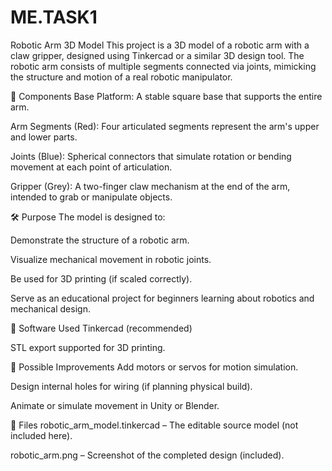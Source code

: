 # ME.TASK1
Robotic Arm 3D Model
This project is a 3D model of a robotic arm with a claw gripper, designed using Tinkercad or a similar 3D design tool. The robotic arm consists of multiple segments connected via joints, mimicking the structure and motion of a real robotic manipulator.

🧩 Components
Base Platform: A stable square base that supports the entire arm.

Arm Segments (Red): Four articulated segments represent the arm's upper and lower parts.

Joints (Blue): Spherical connectors that simulate rotation or bending movement at each point of articulation.

Gripper (Grey): A two-finger claw mechanism at the end of the arm, intended to grab or manipulate objects.

🛠️ Purpose
The model is designed to:

Demonstrate the structure of a robotic arm.

Visualize mechanical movement in robotic joints.

Be used for 3D printing (if scaled correctly).

Serve as an educational project for beginners learning about robotics and mechanical design.

📐 Software Used
Tinkercad (recommended)

STL export supported for 3D printing.

🔄 Possible Improvements
Add motors or servos for motion simulation.

Design internal holes for wiring (if planning physical build).

Animate or simulate movement in Unity or Blender.

📁 Files
robotic_arm_model.tinkercad – The editable source model (not included here).

robotic_arm.png – Screenshot of the completed design (included).
